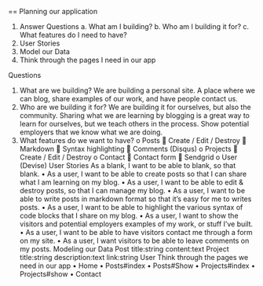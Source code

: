 == Planning our application
1.	Answer Questions
a.	What am I building?
b.	Who am I building it for?
c.	What features do I need to have?
2.	User Stories
3.	Model our Data
4.	Think through the pages I need in our app

Questions
1.	What are we building? We are building a personal site. A place where we can blog, share examples of our work, and have people contact us.
2.	Who are we building it for? We are building it for ourselves, but also the community. Sharing what we are learning by blogging is a great way to learn for ourselves, but we teach others in the process. Show potential employers that we know what we are doing.
3.	What features do we want to have? 
o	Posts 
	Create / Edit / Destroy
	Markdown
	Syntax highlighting
	Comments (Disqus)
o	Projects 
	Create / Edit / Destroy
o	Contact 
	Contact form
	Sendgrid
o	User (Devise)
User Stories
As a blank, I want to be able to blank, so that blank.
•	As a user, I want to be able to create posts so that I can share what I am learning on my blog.
•	As a user, I want to be able to edit & destroy posts, so that I can manage my blog.
•	As a user, I want to be able to write posts in markdown format so that it’s easy for me to writes posts.
•	As a user, I want to be able to highlight the various syntax of code blocks that I share on my blog.
•	As a user, I want to show the visitors and potential employers examples of my work, or stuff I’ve built.
•	As a user, I want to be able to have visitors contact me through a form on my site.
•	As a user, I want visitors to be able to leave comments on my posts.
Modeling our Data
Post title:string content:text
Project title:string description:text link:string
User
Think through the pages we need in our app
•	Home
•	Posts#index
•	Posts#Show
•	Projects#index
•	Projects#show
•	Contact

